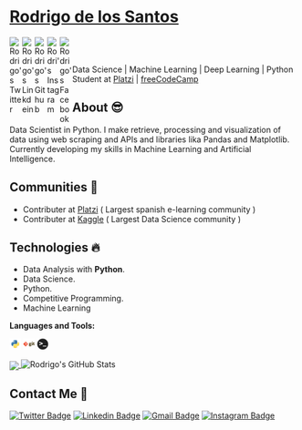  # <a href="https://www.linkedin.com/in/rodrigo-de-los-santos/">Rodrigo de los Santos</a>
 
 <a href="https://twitter.com/Rodri_dlsantos">
  <img align="left" alt="Rodrigo's Twitter" width="22px" src="https://cdn.jsdelivr.net/npm/simple-icons@v3/icons/twitter.svg" />
</a>
<a href="https://linkedin.com/in/rodrigo-de-los-santos">
  <img align="left" alt="Rodrigo's Linkdein" width="22px" src="https://cdn.jsdelivr.net/npm/simple-icons@v3/icons/linkedin.svg" />
</a>
<a href="https://github.com/rodrigo-dls">
  <img align="left" alt="Rodrigo's Github" width="22px" src="https://cdn.jsdelivr.net/npm/simple-icons@v3/icons/github.svg" />
</a>
<a href="https://instagram.com/rodri.dls">
  <img align="left" alt="Rodri's Instagram" width="22px" src="https://cdn.jsdelivr.net/npm/simple-icons@v3/icons/instagram.svg" />
</a>
<a href="https://www.facebook.com/rodrigodelossantos">
  <img align="left" alt="Rodrigo's Facebook" width="22px" src="https://cdn.jsdelivr.net/npm/simple-icons@v3/icons/facebook.svg" />
</a>

<br/>
<br/>

Data Science | Machine Learning | Deep Learning | Python
Student at [Platzi](https://platzi.com/) | [freeCodeCamp](https://freecodecamp.org/)

## About :sunglasses:
Data Scientist in Python. I make retrieve, processing and visualization of data using web scraping and APIs and libraries lika Pandas and Matplotlib.
Currently developing my skills in Machine Learning and Artificial Intelligence.

## Communities :dancers:
- Contributer at [Platzi](https://platzi.com/) ( Largest spanish e-learning community )
- Contributer at [Kaggle](https://kaggle.com/) ( Largest Data Science community )

## Technologies :fire:
- Data Analysis with **Python**.
- Data Science.
- Python.
- Competitive Programming.
- Machine Learning
<!-- - Deep Learning -->

**Languages and Tools:**  

<code><img height="20" src="https://raw.githubusercontent.com/github/explore/80688e429a7d4ef2fca1e82350fe8e3517d3494d/topics/python/python.png"></code>
<code><img height="20" src="https://raw.githubusercontent.com/github/explore/80688e429a7d4ef2fca1e82350fe8e3517d3494d/topics/git/git.png"></code>
<code><img height="20" src="https://raw.githubusercontent.com/github/explore/80688e429a7d4ef2fca1e82350fe8e3517d3494d/topics/terminal/terminal.png"></code>


<a href="https://github.com/rodrigo-dls">
  <img align="center" src="https://github-readme-stats.vercel.app/api/top-langs/?username=rodrigo-dls&theme=radical&hide=glsl,python" />
</a>

<img src="https://github-readme-stats.vercel.app/api?username=rodrigo-dls&&show_icons=true&theme=radical&line_height=27&v=5&layout=compact" alt="Rodrigo's GitHub Stats" />


##  Contact Me :speech_balloon:
[![Twitter Badge](https://img.shields.io/badge/-@Rodri_dlsantos-1ca0f1?style=flat-square&labelColor=1ca0f1&logo=twitter&logoColor=white&link=https://twitter.com/Rodri_dlsantos)](https://twitter.com/Rodri_dlsantos) [![Linkedin Badge](https://img.shields.io/badge/-rodrigo_de_los_santos-blue?style=flat-square&logo=Linkedin&logoColor=white&link=https://www.linkedin.com/in/rodrigo-de-los-santos/)](https://www.linkedin.com/in/rodrigo-de-los-santos/) [![Gmail Badge](https://img.shields.io/badge/-rodri.m.dls@gmail.com-c14438?style=flat-square&logo=Gmail&logoColor=white&link=mailto:rodri.m.dls@gmail.com)](mailto:rodri.m.dls@gmail.com) [![Instagram Badge](https://img.shields.io/badge/-@rodri.dls-e4405f?style=flat-square&labelColor=f94877&logo=instagram&logoColor=white&link=https://www.instagram.com/rodri.dls/)](https://www.instagram.com/rodri.dls/)
